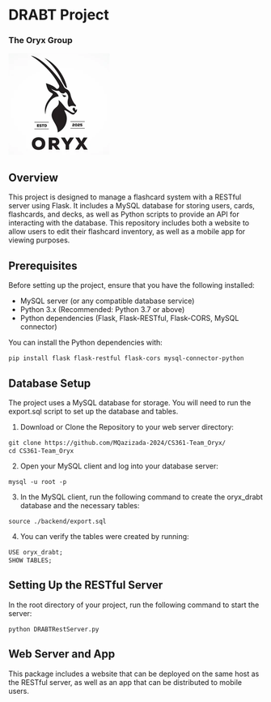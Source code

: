 # DRABT Project
### The Oryx Group
![image](./Documentation/Images/logo.png "The Oryx Group")

## Overview
This project is designed to manage a flashcard system with a RESTful server using Flask. It includes a MySQL database for storing users, cards, flashcards, and decks, as well as Python scripts to provide an API for interacting with the database. This repository includes both a website to allow users to edit their flashcard inventory, as well as a mobile app for viewing purposes.

## Prerequisites

Before setting up the project, ensure that you have the following installed:

- MySQL server (or any compatible database service)
- Python 3.x (Recommended: Python 3.7 or above)
- Python dependencies (Flask, Flask-RESTful, Flask-CORS, MySQL connector)

You can install the Python dependencies with:

```
pip install flask flask-restful flask-cors mysql-connector-python
```

## Database Setup

The project uses a MySQL database for storage. You will need to run the export.sql script to set up the database and tables.

1. Download or Clone the Repository to your web server directory:
```
git clone https://github.com/MQazizada-2024/CS361-Team_Oryx/
cd CS361-Team_Oryx
```
2. Open your MySQL client and log into your database server:
```
mysql -u root -p
```
3. In the MySQL client, run the following command to create the oryx_drabt database and the necessary tables:
```
source ./backend/export.sql
```
4. You can verify the tables were created by running:
```
USE oryx_drabt;
SHOW TABLES;
```
## Setting Up the RESTful Server

In the root directory of your project, run the following command to start the server:
```
python DRABTRestServer.py
```

## Web Server and App
This package includes a website that can be deployed on the same host as the RESTful server, as well as an app that can be distributed to mobile users.